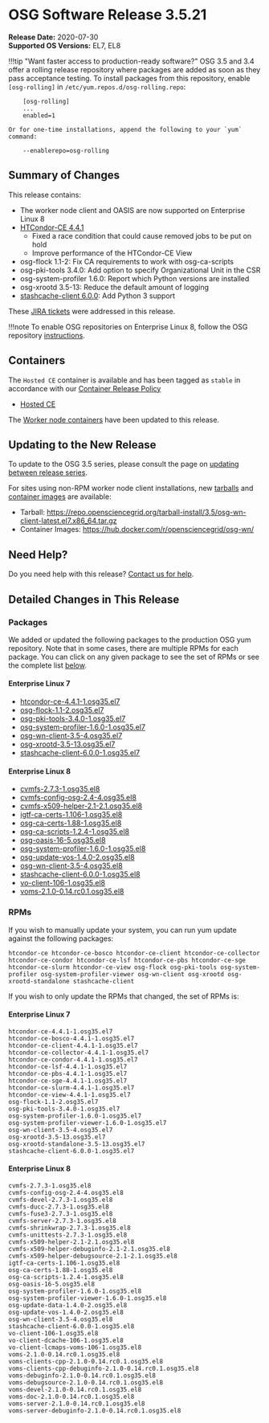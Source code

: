 OSG Software Release 3.5.21
===========================

**Release Date:** 2020-07-30    
**Supported OS Versions:** EL7, EL8

!!!tip "Want faster access to production-ready software?"
    OSG 3.5 and 3.4 offer a rolling release repository where packages are added as soon as they pass acceptance testing.
    To install packages from this repository, enable `[osg-rolling]` in `/etc/yum.repos.d/osg-rolling.repo`:

        [osg-rolling]
        ...
        enabled=1

    Or for one-time installations, append the following to your `yum` command:

        --enablerepo=osg-rolling

Summary of Changes
------------------

This release contains:

-   The worker node client and OASIS are now supported on Enterprise Linux 8
-   [HTCondor-CE 4.4.1](https://github.com/htcondor/htcondor-ce/releases/tag/v4.4.1)
    -   Fixed a race condition that could cause removed jobs to be put on hold
    -   Improve performance of the HTCondor-CE View
-   osg-flock 1.1-2: Fix CA requirements to work with osg-ca-scripts
-   osg-pki-tools 3.4.0: Add option to specify Organizational Unit in the CSR
-   osg-system-profiler 1.6.0: Report which Python versions are installed
-   osg-xrootd 3.5-13: Reduce the default amount of logging
-   [stashcache-client 6.0.0](https://github.com/opensciencegrid/StashCache/releases/tag/v6.0.0): Add Python 3 support

These
[JIRA tickets](https://jira.opensciencegrid.org/issues/?jql=project%20%3D%20SOFTWARE%20AND%20fixVersion%20%3D%203.5.21%20ORDER%20BY%20priority%20DESC%2C%20key%20DESC)
were addressed in this release.

!!!note 
    To enable OSG repositories on Enterprise Linux 8, follow the OSG repository [instructions](../../common/yum.md#enable-additional-os-repositories).

Containers
----------

The `Hosted CE` container is available and has been tagged as `stable` in accordance with our
[Container Release Policy](https://opensciencegrid.org/technology/policy/container-release/)

-   [Hosted CE](https://hub.docker.com/r/opensciencegrid/hosted-ce/)


The [Worker node containers](../../worker-node/using-wn-containers.md) have been updated to this release.


Updating to the New Release
---------------------------

To update to the OSG 3.5 series, please consult the page on
[updating between release series](../release_series.md#updating-to-osg-35).

For sites using non-RPM worker node client installations, new [tarballs](../../worker-node/install-wn-tarball.md) and
[container images](../../worker-node/using-wn-containers.md) are available:

- Tarball: <https://repo.opensciencegrid.org/tarball-install/3.5/osg-wn-client-latest.el7.x86_64.tar.gz>
- Container Images: <https://hub.docker.com/r/opensciencegrid/osg-wn/>

Need Help?
----------

Do you need help with this release? [Contact us for help](../../common/help.md).

Detailed Changes in This Release
--------------------------------

### Packages

We added or updated the following packages to the production OSG yum repository.
Note that in some cases, there are multiple RPMs for each package.
You can click on any given package to see the set of RPMs or see the complete list [below](#rpms).

#### Enterprise Linux 7

-   [htcondor-ce-4.4.1-1.osg35.el7](https://koji.chtc.wisc.edu/koji/search?match=glob&type=build&terms=htcondor-ce-4.4.1-1.osg35.el7)
-   [osg-flock-1.1-2.osg35.el7](https://koji.chtc.wisc.edu/koji/search?match=glob&type=build&terms=osg-flock-1.1-2.osg35.el7)
-   [osg-pki-tools-3.4.0-1.osg35.el7](https://koji.chtc.wisc.edu/koji/search?match=glob&type=build&terms=osg-pki-tools-3.4.0-1.osg35.el7)
-   [osg-system-profiler-1.6.0-1.osg35.el7](https://koji.chtc.wisc.edu/koji/search?match=glob&type=build&terms=osg-system-profiler-1.6.0-1.osg35.el7)
-   [osg-wn-client-3.5-4.osg35.el7](https://koji.chtc.wisc.edu/koji/search?match=glob&type=build&terms=osg-wn-client-3.5-4.osg35.el7)
-   [osg-xrootd-3.5-13.osg35.el7](https://koji.chtc.wisc.edu/koji/search?match=glob&type=build&terms=osg-xrootd-3.5-13.osg35.el7)
-   [stashcache-client-6.0.0-1.osg35.el7](https://koji.chtc.wisc.edu/koji/search?match=glob&type=build&terms=stashcache-client-6.0.0-1.osg35.el7)

#### Enterprise Linux 8

-   [cvmfs-2.7.3-1.osg35.el8](https://koji.chtc.wisc.edu/koji/search?match=glob&type=build&terms=cvmfs-2.7.3-1.osg35.el8)
-   [cvmfs-config-osg-2.4-4.osg35.el8](https://koji.chtc.wisc.edu/koji/search?match=glob&type=build&terms=cvmfs-config-osg-2.4-4.osg35.el8)
-   [cvmfs-x509-helper-2.1-2.1.osg35.el8](https://koji.chtc.wisc.edu/koji/search?match=glob&type=build&terms=cvmfs-x509-helper-2.1-2.1.osg35.el8)
-   [igtf-ca-certs-1.106-1.osg35.el8](https://koji.chtc.wisc.edu/koji/search?match=glob&type=build&terms=igtf-ca-certs-1.106-1.osg35.el8)
-   [osg-ca-certs-1.88-1.osg35.el8](https://koji.chtc.wisc.edu/koji/search?match=glob&type=build&terms=osg-ca-certs-1.88-1.osg35.el8)
-   [osg-ca-scripts-1.2.4-1.osg35.el8](https://koji.chtc.wisc.edu/koji/search?match=glob&type=build&terms=osg-ca-scripts-1.2.4-1.osg35.el8)
-   [osg-oasis-16-5.osg35.el8](https://koji.chtc.wisc.edu/koji/search?match=glob&type=build&terms=osg-oasis-16-5.osg35.el8)
-   [osg-system-profiler-1.6.0-1.osg35.el8](https://koji.chtc.wisc.edu/koji/search?match=glob&type=build&terms=osg-system-profiler-1.6.0-1.osg35.el8)
-   [osg-update-vos-1.4.0-2.osg35.el8](https://koji.chtc.wisc.edu/koji/search?match=glob&type=build&terms=osg-update-vos-1.4.0-2.osg35.el8)
-   [osg-wn-client-3.5-4.osg35.el8](https://koji.chtc.wisc.edu/koji/search?match=glob&type=build&terms=osg-wn-client-3.5-4.osg35.el8)
-   [stashcache-client-6.0.0-1.osg35.el8](https://koji.chtc.wisc.edu/koji/search?match=glob&type=build&terms=stashcache-client-6.0.0-1.osg35.el8)
-   [vo-client-106-1.osg35.el8](https://koji.chtc.wisc.edu/koji/search?match=glob&type=build&terms=vo-client-106-1.osg35.el8)
-   [voms-2.1.0-0.14.rc0.1.osg35.el8](https://koji.chtc.wisc.edu/koji/search?match=glob&type=build&terms=voms-2.1.0-0.14.rc0.1.osg35.el8)

### RPMs

If you wish to manually update your system, you can run yum update against the following packages:

    htcondor-ce htcondor-ce-bosco htcondor-ce-client htcondor-ce-collector htcondor-ce-condor htcondor-ce-lsf htcondor-ce-pbs htcondor-ce-sge htcondor-ce-slurm htcondor-ce-view osg-flock osg-pki-tools osg-system-profiler osg-system-profiler-viewer osg-wn-client osg-xrootd osg-xrootd-standalone stashcache-client

If you wish to only update the RPMs that changed, the set of RPMs is:

#### Enterprise Linux 7

``` file
htcondor-ce-4.4.1-1.osg35.el7
htcondor-ce-bosco-4.4.1-1.osg35.el7
htcondor-ce-client-4.4.1-1.osg35.el7
htcondor-ce-collector-4.4.1-1.osg35.el7
htcondor-ce-condor-4.4.1-1.osg35.el7
htcondor-ce-lsf-4.4.1-1.osg35.el7
htcondor-ce-pbs-4.4.1-1.osg35.el7
htcondor-ce-sge-4.4.1-1.osg35.el7
htcondor-ce-slurm-4.4.1-1.osg35.el7
htcondor-ce-view-4.4.1-1.osg35.el7
osg-flock-1.1-2.osg35.el7
osg-pki-tools-3.4.0-1.osg35.el7
osg-system-profiler-1.6.0-1.osg35.el7
osg-system-profiler-viewer-1.6.0-1.osg35.el7
osg-wn-client-3.5-4.osg35.el7
osg-xrootd-3.5-13.osg35.el7
osg-xrootd-standalone-3.5-13.osg35.el7
stashcache-client-6.0.0-1.osg35.el7
```

#### Enterprise Linux 8

``` file
cvmfs-2.7.3-1.osg35.el8
cvmfs-config-osg-2.4-4.osg35.el8
cvmfs-devel-2.7.3-1.osg35.el8
cvmfs-ducc-2.7.3-1.osg35.el8
cvmfs-fuse3-2.7.3-1.osg35.el8
cvmfs-server-2.7.3-1.osg35.el8
cvmfs-shrinkwrap-2.7.3-1.osg35.el8
cvmfs-unittests-2.7.3-1.osg35.el8
cvmfs-x509-helper-2.1-2.1.osg35.el8
cvmfs-x509-helper-debuginfo-2.1-2.1.osg35.el8
cvmfs-x509-helper-debugsource-2.1-2.1.osg35.el8
igtf-ca-certs-1.106-1.osg35.el8
osg-ca-certs-1.88-1.osg35.el8
osg-ca-scripts-1.2.4-1.osg35.el8
osg-oasis-16-5.osg35.el8
osg-system-profiler-1.6.0-1.osg35.el8
osg-system-profiler-viewer-1.6.0-1.osg35.el8
osg-update-data-1.4.0-2.osg35.el8
osg-update-vos-1.4.0-2.osg35.el8
osg-wn-client-3.5-4.osg35.el8
stashcache-client-6.0.0-1.osg35.el8
vo-client-106-1.osg35.el8
vo-client-dcache-106-1.osg35.el8
vo-client-lcmaps-voms-106-1.osg35.el8
voms-2.1.0-0.14.rc0.1.osg35.el8
voms-clients-cpp-2.1.0-0.14.rc0.1.osg35.el8
voms-clients-cpp-debuginfo-2.1.0-0.14.rc0.1.osg35.el8
voms-debuginfo-2.1.0-0.14.rc0.1.osg35.el8
voms-debugsource-2.1.0-0.14.rc0.1.osg35.el8
voms-devel-2.1.0-0.14.rc0.1.osg35.el8
voms-doc-2.1.0-0.14.rc0.1.osg35.el8
voms-server-2.1.0-0.14.rc0.1.osg35.el8
voms-server-debuginfo-2.1.0-0.14.rc0.1.osg35.el8
```
